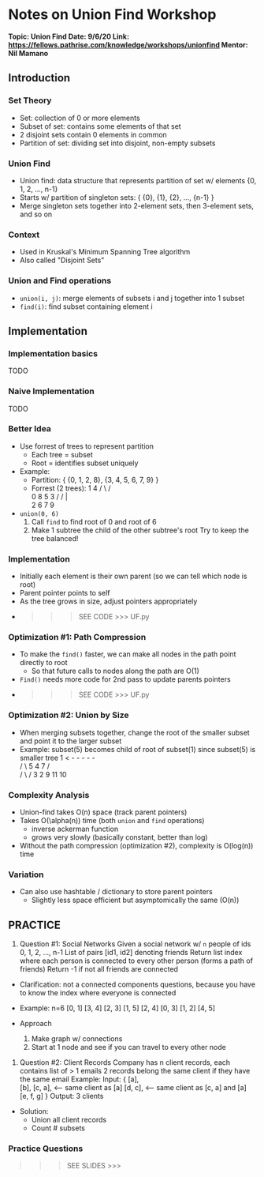 # Notes on Union Find Workshop

**Topic: Union Find
Date: 9/6/20
Link: https://fellows.pathrise.com/knowledge/workshops/unionfind
Mentor: Nil Mamano**

## Introduction

### Set Theory
* Set: collection of 0 or more elements
* Subset of set: contains some elements of that set
* 2 disjoint sets contain 0 elements in common
* Partition of set: dividing set into disjoint, non-empty subsets

### Union Find
* Union find: data structure that represents partition of set w/ elements {0, 1, 2, ..., n-1}
* Starts w/ partition of singleton sets: { {0}, {1}, {2}, ..., {n-1} }
* Merge singleton sets together into 2-element sets, then 3-element sets, and so on

### Context
* Used in Kruskal's Minimum Spanning Tree algorithm
* Also called "Disjoint Sets"

### Union and Find operations
* `union(i, j)`: merge elements of subsets i and j together into 1 subset
* `find(i)`: find subset containing element i

## Implementation

### Implementation basics
TODO

### Naive Implementation
TODO

### Better Idea
* Use forrest of trees to represent partition
  * Each tree = subset
  * Root = identifies subset uniquely
* Example:
  * Partition: { {0, 1, 2, 8}, {3, 4, 5, 6, 7, 9} }
  * Forrest (2 trees):
              1                  4
            /   \              /   \
           0     8            5     3
                /                /  |  \
               2                6   7   9
* `union(0, 6)`
  1. Call `find` to find root of 0 and root of 6
  2. Make 1 subtree the child of the other subtree's root
  Try to keep the tree balanced!

### Implementation
* Initially each element is their own parent (so we can tell which node is root)
* Parent pointer points to self
* As the tree grows in size, adjust pointers appropriately
* >>> SEE CODE >>> UF.py

### Optimization #1: Path Compression
* To make the `find()` faster, we can make all nodes in the path point directly to root
  * So that future calls to nodes along the path are O(1)
* `Find()` needs more code for 2nd pass to update parents pointers
* >>> SEE CODE >>> UF.py

### Optimization #2: Union by Size
* When merging subsets together, change the root of the smaller subset and point it to the larger subset
* Example: subset(5) becomes child of root of subset(1) since subset(5) is smaller tree
        1  < - - - - -           
      /   \            5
     4     7         /   \
   /  \   /         3     2
  9   11  10

### Complexity Analysis
* Union-find takes O(n) space (track parent pointers)
* Takes O(\alpha(n)) time (both `union` and `find` operations)
  * inverse ackerman function
  * grows very slowly (basically constant, better than log)
* Without the path compression (optimization #2), complexity is O(log(n)) time

### Variation
* Can also use hashtable / dictionary to store parent pointers
  * Slightly less space efficient but asymptomically the same (O(n))

## PRACTICE
1. Question #1: Social Networks
Given a social network w/ `n` people of ids 0, 1, 2, ..., n-1
List of pairs [id1, id2] denoting friends
Return list index where each person is connected to every other person (forms a path of friends)
Return -1 if not all friends are connected

* Clarification: not a connected components questions, because you have to know the index where everyone is connected

* Example: n=6
[0, 1] [3, 4] [2, 3] [1, 5] [2, 4] [0, 3] [1, 2] [4, 5]

* Approach
  1. Make graph w/ connections
  2. Start at 1 node and see if you can travel to every other node

1. Question #2: Client Records
Company has n client records, each contains list of > 1 emails
2 records belong the same client if they have the same email
Example:
Input: { [a],     
  [b],
  [c, a],   <-- same client as [a]
  [d, c],   <-- same client as [c, a] and [a]
  [e, f, g] }
Output: 3 clients

* Solution:
  * Union all client records
  * Count # subsets

### Practice Questions
>>> SEE SLIDES >>> 
